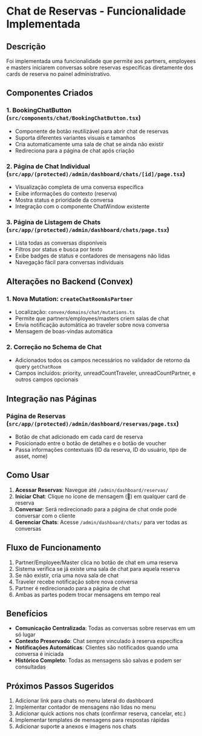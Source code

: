 # Chat de Reservas - Funcionalidade Implementada

## Descrição
Foi implementada uma funcionalidade que permite aos partners, employees e masters iniciarem conversas sobre reservas específicas diretamente dos cards de reserva no painel administrativo.

## Componentes Criados

### 1. BookingChatButton (`src/components/chat/BookingChatButton.tsx`)
- Componente de botão reutilizável para abrir chat de reservas
- Suporta diferentes variantes visuais e tamanhos
- Cria automaticamente uma sala de chat se ainda não existir
- Redireciona para a página de chat após criação

### 2. Página de Chat Individual (`src/app/(protected)/admin/dashboard/chats/[id]/page.tsx`)
- Visualização completa de uma conversa específica
- Exibe informações do contexto (reserva)
- Mostra status e prioridade da conversa
- Integração com o componente ChatWindow existente

### 3. Página de Listagem de Chats (`src/app/(protected)/admin/dashboard/chats/page.tsx`)
- Lista todas as conversas disponíveis
- Filtros por status e busca por texto
- Exibe badges de status e contadores de mensagens não lidas
- Navegação fácil para conversas individuais

## Alterações no Backend (Convex)

### 1. Nova Mutation: `createChatRoomAsPartner`
- Localização: `convex/domains/chat/mutations.ts`
- Permite que partners/employees/masters criem salas de chat
- Envia notificação automática ao traveler sobre nova conversa
- Mensagem de boas-vindas automática

### 2. Correção no Schema de Chat
- Adicionados todos os campos necessários no validador de retorno da query `getChatRoom`
- Campos incluídos: priority, unreadCountTraveler, unreadCountPartner, e outros campos opcionais

## Integração nas Páginas

### Página de Reservas (`src/app/(protected)/admin/dashboard/reservas/page.tsx`)
- Botão de chat adicionado em cada card de reserva
- Posicionado entre o botão de detalhes e o botão de voucher
- Passa informações contextuais (ID da reserva, ID do usuário, tipo de asset, nome)

## Como Usar

1. **Acessar Reservas**: Navegue até `/admin/dashboard/reservas/`
2. **Iniciar Chat**: Clique no ícone de mensagem (💬) em qualquer card de reserva
3. **Conversar**: Será redirecionado para a página de chat onde pode conversar com o cliente
4. **Gerenciar Chats**: Acesse `/admin/dashboard/chats/` para ver todas as conversas

## Fluxo de Funcionamento

1. Partner/Employee/Master clica no botão de chat em uma reserva
2. Sistema verifica se já existe uma sala de chat para aquela reserva
3. Se não existir, cria uma nova sala de chat
4. Traveler recebe notificação sobre nova conversa
5. Partner é redirecionado para a página de chat
6. Ambas as partes podem trocar mensagens em tempo real

## Benefícios

- **Comunicação Centralizada**: Todas as conversas sobre reservas em um só lugar
- **Contexto Preservado**: Chat sempre vinculado à reserva específica
- **Notificações Automáticas**: Clientes são notificados quando uma conversa é iniciada
- **Histórico Completo**: Todas as mensagens são salvas e podem ser consultadas

## Próximos Passos Sugeridos

1. Adicionar link para chats no menu lateral do dashboard
2. Implementar contador de mensagens não lidas no menu
3. Adicionar quick actions nos chats (confirmar reserva, cancelar, etc.)
4. Implementar templates de mensagens para respostas rápidas
5. Adicionar suporte a anexos e imagens nos chats 
